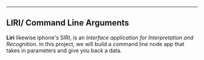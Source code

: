  ---------------------------
LIRI/ Command Line Arguments
---------------------------- 
 
 **Liri** likewise iphone's SIRI, is an *Interface application for Interpretation and Recognition*. 
 In this project, we will build a command line node app that takes in parameters and give you
  back a data. 